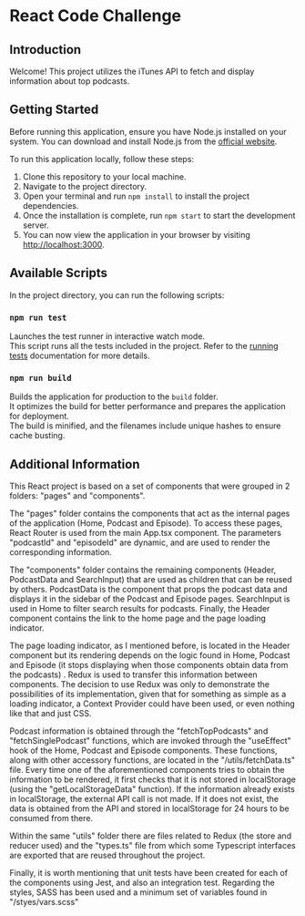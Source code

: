 # React Code Challenge

## Introduction

Welcome! This project utilizes the iTunes API to fetch and display information about top podcasts.

## Getting Started

Before running this application, ensure you have Node.js installed on your system. You can download and install Node.js from the [official website](https://nodejs.org/).

To run this application locally, follow these steps:

1. Clone this repository to your local machine.   
2. Navigate to the project directory.
3. Open your terminal and run `npm install` to install the project dependencies.
4. Once the installation is complete, run `npm start` to start the development server.
5. You can now view the application in your browser by visiting [http://localhost:3000](http://localhost:3000).

## Available Scripts

In the project directory, you can run the following scripts:

### `npm run test`

Launches the test runner in interactive watch mode.  
This script runs all the tests included in the project. Refer to the [running tests](https://facebook.github.io/create-react-app/docs/running-tests) documentation for more details.

### `npm run build`

Builds the application for production to the `build` folder.  
It optimizes the build for better performance and prepares the application for deployment.  
The build is minified, and the filenames include unique hashes to ensure cache busting.

## Additional Information

This React project is based on a set of components that were grouped in 2 folders: "pages" and "components".

The "pages" folder contains the components that act as the internal pages of the application (Home, Podcast and Episode). To access these pages, React Router is used from the main App.tsx component. The parameters "podcastId" and "episodeId" are dynamic, and are used to render the corresponding information.

The "components" folder contains the remaining components (Header, PodcastData and SearchInput) that are used as children that can be reused by others. PodcastData is the component that props the podcast data and displays it in the sidebar of the Podcast and Episode pages. SearchInput is used in Home to filter search results for podcasts. Finally, the Header component contains the link to the home page and the page loading indicator.

The page loading indicator, as I mentioned before, is located in the Header component but its rendering depends on the logic found in Home, Podcast and Episode (it stops displaying when those components obtain data from the podcasts) . Redux is used to transfer this information between components. The decision to use Redux was only to demonstrate the possibilities of its implementation, given that for something as simple as a loading indicator, a Context Provider could have been used, or even nothing like that and just CSS.

Podcast information is obtained through the "fetchTopPodcasts" and "fetchSinglePodcast" functions, which are invoked through the "useEffect" hook of the Home, Podcast and Episode components. These functions, along with other accessory functions, are located in the "/utils/fetchData.ts" file. Every time one of the aforementioned components tries to obtain the information to be rendered, it first checks that it is not stored in localStorage (using the "getLocalStorageData" function). If the information already exists in localStorage, the external API call is not made. If it does not exist, the data is obtained from the API and stored in localStorage for 24 hours to be consumed from there.

Within the same "utils" folder there are files related to Redux (the store and reducer used) and the "types.ts" file from which some Typescript interfaces are exported that are reused throughout the project.

Finally, it is worth mentioning that unit tests have been created for each of the components using Jest, and also an integration test. Regarding the styles, SASS has been used and a minimum set of variables found in "/styes/vars.scss"
